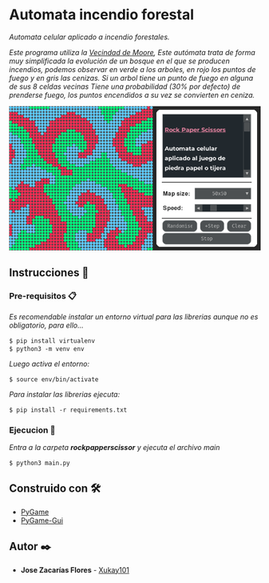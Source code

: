 # Automata incendio forestal

_Automata celular aplicado a incendio forestales._

_Este programa utiliza la [Vecindad de Moore](https://es.wikipedia.org/wiki/Vecindad_de_Moore), Este autómata trata de forma muy simplificada la evolución de un bosque en el que se producen incendios, podemos observar en verde a los arboles, en rojo los puntos de fuego y en gris las cenizas.
Si un arbol tiene un punto de fuego en alguna de sus 8  celdas vecinas Tiene una probabilidad (30% por defecto) de prenderse fuego, los puntos encendidos a su vez se convierten en ceniza._

<p align="center"><img src='https://raw.githubusercontent.com/Xukay101/automata-piedrapapeltijera/main/gif00.gif' /></p>

## Instrucciones 🔧

### Pre-requisitos 📋

_Es recomendable instalar un entorno virtual para las librerias aunque no es obligatorio, para ello..._

```
$ pip install virtualenv
$ python3 -m venv env
```

_Luego activa el entorno:_
```
$ source env/bin/activate
```

_Para instalar las librerias ejecuta:_

```
$ pip install -r requirements.txt
```

### Ejecucion 🚀

_Entra a la carpeta **rockpapperscissor** y ejecuta el archivo main_

```
$ python3 main.py
```

## Construido con 🛠️

* [PyGame](https://www.pygame.org/docs/) 
* [PyGame-Gui](https://pygame-gui.readthedocs.io/en/v_060/) 

## Autor ✒️

* **Jose Zacarías Flores**  - [Xukay101](https://github.com/Xukay101)
